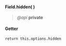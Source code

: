 #### Field.hidden(  )
> *@api* **private**   

<div class="code-header"> <h4>Getter</h4></div><pre class=" language-javascript"><code class="language-javascript">return this.options.hidden
</code></pre>

<div class="code-header addGitHubLink" data-file="lib/field.js#L215"> &nbsp;</div><pre class=" language-javascript hideCode api"></pre> 
